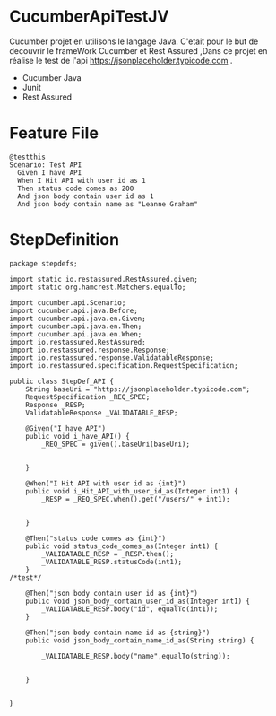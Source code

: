 # CucumberApiTestJV

Cucumber projet en utilisons le langage Java.
C'etait pour le but de decouvrir le frameWork Cucumber et Rest Assured ,Dans ce projet en réalise le  test de l'api https://jsonplaceholder.typicode.com .


* Cucumber Java
* Junit
* Rest Assured
# Feature File 

```
@testthis
Scenario: Test API
  Given I have API
  When I Hit API with user id as 1
  Then status code comes as 200
  And json body contain user id as 1
  And json body contain name as "Leanne Graham"
```

# StepDefinition
```
package stepdefs;

import static io.restassured.RestAssured.given;
import static org.hamcrest.Matchers.equalTo;

import cucumber.api.Scenario;
import cucumber.api.java.Before;
import cucumber.api.java.en.Given;
import cucumber.api.java.en.Then;
import cucumber.api.java.en.When;
import io.restassured.RestAssured;
import io.restassured.response.Response;
import io.restassured.response.ValidatableResponse;
import io.restassured.specification.RequestSpecification;

public class StepDef_API {
	String baseUri = "https://jsonplaceholder.typicode.com";
	RequestSpecification _REQ_SPEC;
	Response _RESP;
	ValidatableResponse _VALIDATABLE_RESP;
	
	@Given("I have API")
	public void i_have_API() {
		_REQ_SPEC = given().baseUri(baseUri);
		
		
	}

	@When("I Hit API with user id as {int}")
	public void i_Hit_API_with_user_id_as(Integer int1) {
		_RESP = _REQ_SPEC.when().get("/users/" + int1);
		
		
	}

	@Then("status code comes as {int}")
	public void status_code_comes_as(Integer int1) {
		_VALIDATABLE_RESP = _RESP.then();
		_VALIDATABLE_RESP.statusCode(int1);
	}
/*test*/
	
	@Then("json body contain user id as {int}")
	public void json_body_contain_user_id_as(Integer int1) {
		_VALIDATABLE_RESP.body("id", equalTo(int1));
	}
	
	@Then("json body contain name id as {string}")
	public void json_body_contain_name_id_as(String string) {
		
		_VALIDATABLE_RESP.body("name",equalTo(string));
		
	    
	}
	

}


```
